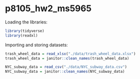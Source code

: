 p8105\_hw2\_ms5965
================

Loading the libraries:

``` r
library(tidyverse)
library(readxl)
```

Importing and storing datasets:

``` r
trash_wheel_data = read_xlsx("./data/trash_wheel_data.xlsx")
trash_wheel_data = janitor::clean_names(trash_wheel_data)

NYC_subway_data = read_csv("./data/NYC_subway_data.csv")
NYC_subway_data = janitor::clean_names(NYC_subway_data)
```

